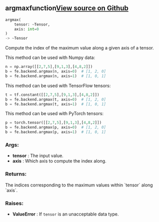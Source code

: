 ## argmax<span class="tag">function</span><a class="sourcelink" href=https://github.com/fastestimator/fastestimator/blob/r1.0/fastestimator/backend/argmax.py/#L24-L65>View source on Github</a>
```python
argmax(
	tensor: ~Tensor,
	axis: int=0
)
-> ~Tensor
```
Compute the index of the maximum value along a given axis of a tensor.

This method can be used with Numpy data:
```python
n = np.array([[2,7,5],[9,1,3],[4,8,2]])
b = fe.backend.argmax(n, axis=0)  # [1, 2, 0]
b = fe.backend.argmax(n, axis=1)  # [1, 0, 1]
```

This method can be used with TensorFlow tensors:
```python
t = tf.constant([[2,7,5],[9,1,3],[4,8,2]])
b = fe.backend.argmax(t, axis=0)  # [1, 2, 0]
b = fe.backend.argmax(t, axis=1)  # [1, 0, 1]
```

This method can be used with PyTorch tensors:
```python
p = torch.tensor([[2,7,5],[9,1,3],[4,8,2]])
b = fe.backend.argmax(p, axis=0)  # [1, 2, 0]
b = fe.backend.argmax(p, axis=1)  # [1, 0, 1]
```


<h3>Args:</h3>

* **tensor** :  The input value.
* **axis** :  Which axis to compute the index along.

<h3>Returns:</h3>
    The indices corresponding to the maximum values within `tensor` along `axis`.

<h3>Raises:</h3>

* **ValueError** :  If `tensor` is an unacceptable data type.


